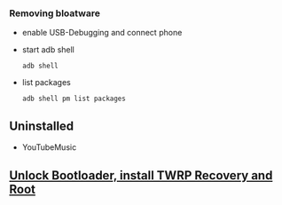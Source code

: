 ### Removing bloatware

- enable USB-Debugging and connect phone
- start adb shell

      adb shell

- list packages

      adb shell pm list packages

## Uninstalled

- YouTubeMusic

## [Unlock Bootloader, install TWRP Recovery and Root](https://www.thecustomdroid.com/oneplus-8-pro-unlock-bootloader-twrp-root-guide/)
